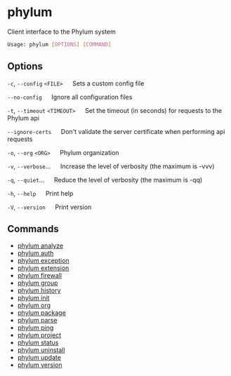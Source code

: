 # phylum

Client interface to the Phylum system

```sh
Usage: phylum [OPTIONS] [COMMAND]
```

## Options

`-c`, `--config` `<FILE>`
&emsp; Sets a custom config file

`--no-config`
&emsp; Ignore all configuration files

`-t`, `--timeout` `<TIMEOUT>`
&emsp; Set the timeout (in seconds) for requests to the Phylum api

`--ignore-certs`
&emsp; Don't validate the server certificate when performing api requests

`-o`, `--org` `<ORG>`
&emsp; Phylum organization

`-v`, `--verbose`...
&emsp; Increase the level of verbosity (the maximum is -vvv)

`-q`, `--quiet`...
&emsp; Reduce the level of verbosity (the maximum is -qq)

`-h`, `--help`
&emsp; Print help

`-V`, `--version`
&emsp; Print version

## Commands

* [phylum analyze](./phylum_analyze.md)
* [phylum auth](./phylum_auth.md)
* [phylum exception](./phylum_exception.md)
* [phylum extension](./phylum_extension.md)
* [phylum firewall](./phylum_firewall.md)
* [phylum group](./phylum_group.md)
* [phylum history](./phylum_history.md)
* [phylum init](./phylum_init.md)
* [phylum org](./phylum_org.md)
* [phylum package](./phylum_package.md)
* [phylum parse](./phylum_parse.md)
* [phylum ping](./phylum_ping.md)
* [phylum project](./phylum_project.md)
* [phylum status](./phylum_status.md)
* [phylum uninstall](./phylum_uninstall.md)
* [phylum update](./phylum_update.md)
* [phylum version](./phylum_version.md)
